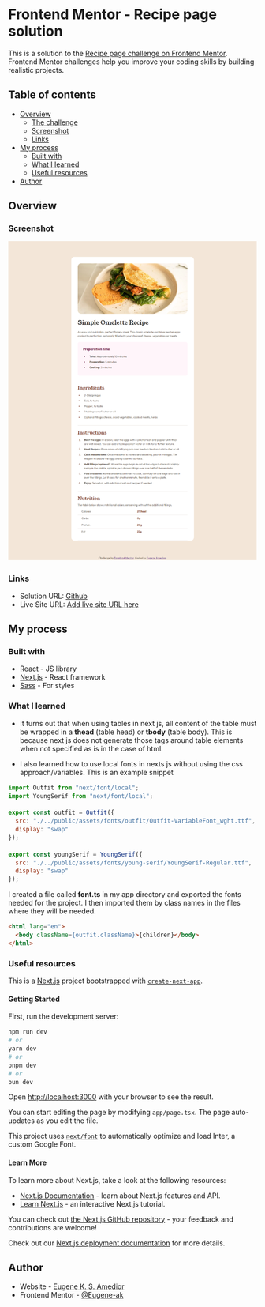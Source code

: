 # Frontend Mentor - Recipe page solution

This is a solution to the [Recipe page challenge on Frontend Mentor](https://www.frontendmentor.io/challenges/recipe-page-KiTsR8QQKm). Frontend Mentor challenges help you improve your coding skills by building realistic projects. 

## Table of contents

- [Overview](#overview)
  - [The challenge](#the-challenge)
  - [Screenshot](#screenshot)
  - [Links](#links)
- [My process](#my-process)
  - [Built with](#built-with)
  - [What I learned](#what-i-learned)
  - [Useful resources](#useful-resources)
- [Author](#author)

## Overview

### Screenshot

![](./public/screenshot.png)

### Links

- Solution URL: [Github](https://github.com/Eugene-ak/recipe-page.git)
- Live Site URL: [Add live site URL here](https://your-live-site-url.com)

## My process

### Built with

- [React](https://reactjs.org/) - JS library
- [Next.js](https://nextjs.org/) - React framework
- [Sass](https://sass-lang.com/) - For styles

### What I learned

- It turns out that when using tables in next js, all content of the table must be wrapped in a **thead** (table head) or **tbody** (table body). This is because next js does not generate those tags around table elements when not specified as is in the case of html.

- I also learned how to use local fonts in nexts js without using the css approach/variables. This is an example snippet

```js
import Outfit from "next/font/local";
import YoungSerif from "next/font/local";

export const outfit = Outfit({
  src: "./../public/assets/fonts/outfit/Outfit-VariableFont_wght.ttf",
  display: "swap"
});

export const youngSerif = YoungSerif({
  src: "./../public/assets/fonts/young-serif/YoungSerif-Regular.ttf",
  display: "swap"
});
```

I created a file called **font.ts** in my app directory and exported the fonts needed for the project. I then imported them by class names in the files where they will be needed.

```html
<html lang="en">
  <body className={outfit.className}>{children}</body>
</html>
```

### Useful resources

This is a [Next.js](https://nextjs.org/) project bootstrapped with [`create-next-app`](https://github.com/vercel/next.js/tree/canary/packages/create-next-app).

#### Getting Started

First, run the development server:

```bash
npm run dev
# or
yarn dev
# or
pnpm dev
# or
bun dev
```

Open [http://localhost:3000](http://localhost:3000) with your browser to see the result.

You can start editing the page by modifying `app/page.tsx`. The page auto-updates as you edit the file.

This project uses [`next/font`](https://nextjs.org/docs/basic-features/font-optimization) to automatically optimize and load Inter, a custom Google Font.

#### Learn More

To learn more about Next.js, take a look at the following resources:

- [Next.js Documentation](https://nextjs.org/docs) - learn about Next.js features and API.
- [Learn Next.js](https://nextjs.org/learn) - an interactive Next.js tutorial.

You can check out [the Next.js GitHub repository](https://github.com/vercel/next.js/) - your feedback and contributions are welcome!

Check out our [Next.js deployment documentation](https://nextjs.org/docs/deployment) for more details.

## Author

- Website - [Eugene K. S. Amedior](https://www.your-site.com)
- Frontend Mentor - [@Eugene-ak](https://www.frontendmentor.io/profile/Eugene-ak)
